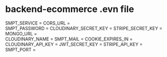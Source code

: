 # backend-ecommerce .evn file

SMPT_SERVICE = 
CORS_URL =  
SMPT_PASSWORD = 
CLOUDINARY_SECRET_KEY = 
STRIPE_SECRET_KEY = 
MONGO_URL =  
CLOUDINARY_NAME = 
SMPT_MAIL = 
COOKIE_EXPIRES_IN =  
CLOUDINARY_API_KEY = 
JWT_SECRET_KEY = 
STRIPE_API_KEY = 
SMPT_PORT = 
